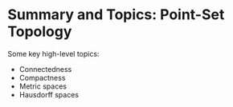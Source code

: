 # Summary and Topics: Point-Set Topology 

Some key high-level topics:

- Connectedness
- Compactness
- Metric spaces
- Hausdorff spaces
